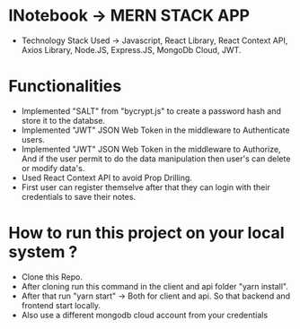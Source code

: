 # INotebook -> MERN STACK APP

- Technology Stack Used -> Javascript, React Library, React Context API, Axios Library, Node.JS, Express.JS, MongoDb Cloud, JWT.

# Functionalities
- Implemented "SALT" from "bycrypt.js" to create a password hash and store it to the databse.
- Implemented "JWT" JSON Web Token in the middleware to Authenticate users.
- Implemented "JWT" JSON Web Token in the middleware to Authorize, And if the user permit to do the data manipulation then user's can delete or modify data's.
- Used React Context API to avoid Prop Drilling.
- First user can register themselve after that they can login with their credentials to save their notes.

# How to run this project on your local system ?
- Clone this Repo.
- After cloning run this command in the client and api folder "yarn install".
- After that run "yarn start" -> Both for client and api. So that backend and frontend start locally.
- Also use a different mongodb cloud account from your credentials